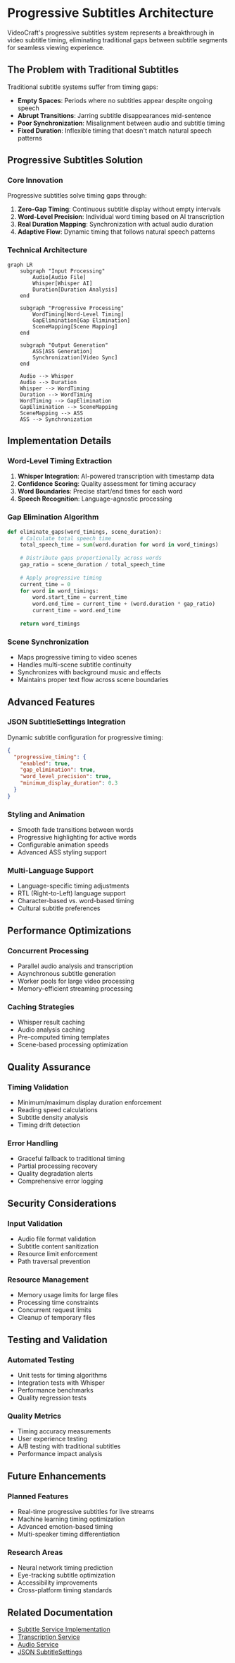 # Progressive Subtitles Architecture

VideoCraft's progressive subtitles system represents a breakthrough in video subtitle timing, eliminating traditional gaps between subtitle segments for seamless viewing experience.

## The Problem with Traditional Subtitles

Traditional subtitle systems suffer from timing gaps:
- **Empty Spaces**: Periods where no subtitles appear despite ongoing speech
- **Abrupt Transitions**: Jarring subtitle disappearances mid-sentence
- **Poor Synchronization**: Misalignment between audio and subtitle timing
- **Fixed Duration**: Inflexible timing that doesn't match natural speech patterns

## Progressive Subtitles Solution

### Core Innovation
Progressive subtitles solve timing gaps through:
1. **Zero-Gap Timing**: Continuous subtitle display without empty intervals
2. **Word-Level Precision**: Individual word timing based on AI transcription
3. **Real Duration Mapping**: Synchronization with actual audio duration
4. **Adaptive Flow**: Dynamic timing that follows natural speech patterns

### Technical Architecture

```mermaid
graph LR
    subgraph "Input Processing"
        Audio[Audio File]
        Whisper[Whisper AI]
        Duration[Duration Analysis]
    end
    
    subgraph "Progressive Processing"
        WordTiming[Word-Level Timing]
        GapElimination[Gap Elimination]
        SceneMapping[Scene Mapping]
    end
    
    subgraph "Output Generation"
        ASS[ASS Generation]
        Synchronization[Video Sync]
    end
    
    Audio --> Whisper
    Audio --> Duration
    Whisper --> WordTiming
    Duration --> WordTiming
    WordTiming --> GapElimination
    GapElimination --> SceneMapping
    SceneMapping --> ASS
    ASS --> Synchronization
```

## Implementation Details

### Word-Level Timing Extraction
1. **Whisper Integration**: AI-powered transcription with timestamp data
2. **Confidence Scoring**: Quality assessment for timing accuracy
3. **Word Boundaries**: Precise start/end times for each word
4. **Speech Recognition**: Language-agnostic processing

### Gap Elimination Algorithm
```python
def eliminate_gaps(word_timings, scene_duration):
    # Calculate total speech time
    total_speech_time = sum(word.duration for word in word_timings)
    
    # Distribute gaps proportionally across words
    gap_ratio = scene_duration / total_speech_time
    
    # Apply progressive timing
    current_time = 0
    for word in word_timings:
        word.start_time = current_time
        word.end_time = current_time + (word.duration * gap_ratio)
        current_time = word.end_time
    
    return word_timings
```

### Scene Synchronization
- Maps progressive timing to video scenes
- Handles multi-scene subtitle continuity
- Synchronizes with background music and effects
- Maintains proper text flow across scene boundaries

## Advanced Features

### JSON SubtitleSettings Integration
Dynamic subtitle configuration for progressive timing:

```json
{
  "progressive_timing": {
    "enabled": true,
    "gap_elimination": true,
    "word_level_precision": true,
    "minimum_display_duration": 0.3
  }
}
```

### Styling and Animation
- Smooth fade transitions between words
- Progressive highlighting for active words
- Configurable animation speeds
- Advanced ASS styling support

### Multi-Language Support
- Language-specific timing adjustments
- RTL (Right-to-Left) language support
- Character-based vs. word-based timing
- Cultural subtitle preferences

## Performance Optimizations

### Concurrent Processing
- Parallel audio analysis and transcription
- Asynchronous subtitle generation
- Worker pools for large video processing
- Memory-efficient streaming processing

### Caching Strategies
- Whisper result caching
- Audio analysis caching
- Pre-computed timing templates
- Scene-based processing optimization

## Quality Assurance

### Timing Validation
- Minimum/maximum display duration enforcement
- Reading speed calculations
- Subtitle density analysis
- Timing drift detection

### Error Handling
- Graceful fallback to traditional timing
- Partial processing recovery
- Quality degradation alerts
- Comprehensive error logging

## Security Considerations

### Input Validation
- Audio file format validation
- Subtitle content sanitization
- Resource limit enforcement
- Path traversal prevention

### Resource Management
- Memory usage limits for large files
- Processing time constraints
- Concurrent request limits
- Cleanup of temporary files

## Testing and Validation

### Automated Testing
- Unit tests for timing algorithms
- Integration tests with Whisper
- Performance benchmarks
- Quality regression tests

### Quality Metrics
- Timing accuracy measurements
- User experience testing
- A/B testing with traditional subtitles
- Performance impact analysis

## Future Enhancements

### Planned Features
- Real-time progressive subtitles for live streams
- Machine learning timing optimization
- Advanced emotion-based timing
- Multi-speaker timing differentiation

### Research Areas
- Neural network timing prediction
- Eye-tracking subtitle optimization
- Accessibility improvements
- Cross-platform timing standards

## Related Documentation

- [Subtitle Service Implementation](../services/subtitle-service.md)
- [Transcription Service](../services/transcription-service.md)
- [Audio Service](../services/audio-service.md)
- [JSON SubtitleSettings](../subtitle-settings-json-examples.md)